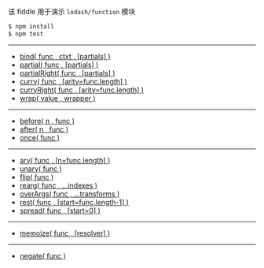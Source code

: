 该 fiddle 用于演示 `lodash/function` 模块

```sh
$ npm install
$ npm test
```

---

- [bind( func , ctxt , [partials] )](https://lodash.com/docs#bind)
- [partial( func , [partials] )](https://lodash.com/docs#partial)
- [partialRight( func , [partials] )](https://lodash.com/docs#partialRight)
- [curry( func , [arity=func.length] )](https://lodash.com/docs#curry)
- [curryRight( func , [arity=func.length] )](https://lodash.com/docs#curryRight)
- [wrap( value , wrapper )](https://lodash.com/docs#wrap)

---

- [before( n , func )](https://lodash.com/docs#before)
- [after( n , func )](https://lodash.com/docs#after)
- [once( func )](https://lodash.com/docs#once)

---

- [ary( func , [n=func.length] )](https://lodash.com/docs#ary)
- [unary( func )](https://lodash.com/docs#unary)
- [flip( func )](https://lodash.com/docs#flip)
- [rearg( func , ...indexes )](https://lodash.com/docs#rearg)
- [overArgs( func , ...transforms )](https://lodash.com/docs#overArgs)
- [rest( func , [start=func.length-1] )](https://lodash.com/docs#rest)
- [spread( func , [start=0] )](https://lodash.com/docs#spread)

---

- [memoize( func , [resolver] )](https://lodash.com/docs#memoize)

---

- [negate( func )](https://lodash.com/docs#negate)
